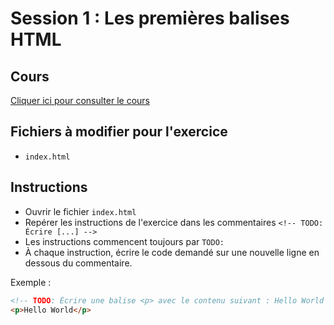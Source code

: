 # Session 1 : Les premières balises HTML

## Cours

[Cliquer ici pour consulter le cours](https://docs.google.com/presentation/d/1s_0wtqYDpPBJ67XV24OKxtWV3QfEBQ10vpElF-1905o/edit?usp=sharing)

## Fichiers à modifier pour l'exercice

- `index.html`

## Instructions

- Ouvrir le fichier `index.html`
- Repérer les instructions de l'exercice dans les commentaires `<!-- TODO: Écrire [...] -->`
- Les instructions commencent toujours par `TODO:`
- À chaque instruction, écrire le code demandé sur une nouvelle ligne en dessous du commentaire.

Exemple :

```html
<!-- TODO: Écrire une balise <p> avec le contenu suivant : Hello World -->
<p>Hello World</p>
```
